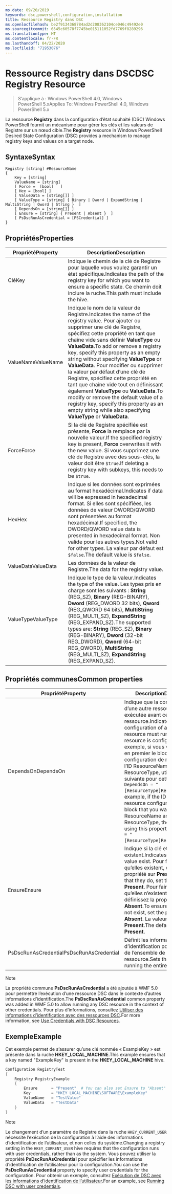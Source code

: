 ```yaml
---
ms.date: 09/20/2019
keywords: dsc,powershell,configuration,installation
title: Ressource Registry dans DSC
ms.openlocfilehash: be2f9134368784ad2d208362104ce046c49492e0
ms.sourcegitcommit: 6545c60578f7745be015111052fd7769f8289296
ms.translationtype: HT
ms.contentlocale: fr-FR
ms.lasthandoff: 04/22/2020
ms.locfileid: "71953076"
---
```

# <a name="dsc-registry-resource"></a><span data-ttu-id="cfded-103">Ressource Registry dans DSC</span><span class="sxs-lookup"><span data-stu-id="cfded-103">DSC Registry Resource</span></span>

> <span data-ttu-id="cfded-104">S’applique à : Windows PowerShell 4.0, Windows PowerShell 5.x</span><span class="sxs-lookup"><span data-stu-id="cfded-104">Applies To: Windows PowerShell 4.0, Windows PowerShell 5.x</span></span>

<span data-ttu-id="cfded-105">La ressource **Registry** dans la configuration d’état souhaité (DSC) Windows PowerShell fournit un mécanisme pour gérer les clés et les valeurs de Registre sur un nœud cible.</span><span class="sxs-lookup"><span data-stu-id="cfded-105">The **Registry** resource in Windows PowerShell Desired State Configuration (DSC) provides a mechanism to manage registry keys and values on a target node.</span></span>

## <a name="syntax"></a><span data-ttu-id="cfded-106">Syntaxe</span><span class="sxs-lookup"><span data-stu-id="cfded-106">Syntax</span></span>

```Syntax
Registry [string] #ResourceName
{
    Key = [string]
    ValueName = [string]
    [ Force =  [bool]   ]
    [ Hex = [bool] ]
    [ ValueData = [string[]] ]
    [ ValueType = [string] { Binary | Dword | ExpandString | MultiString | Qword | String }  ]
    [ DependsOn = [string[]] ]
    [ Ensure = [string] { Present | Absent }  ]
    [ PsDscRunAsCredential = [PSCredential] ]
}
```

## <a name="properties"></a><span data-ttu-id="cfded-107">Propriétés</span><span class="sxs-lookup"><span data-stu-id="cfded-107">Properties</span></span>

|<span data-ttu-id="cfded-108">Propriété</span><span class="sxs-lookup"><span data-stu-id="cfded-108">Property</span></span> |<span data-ttu-id="cfded-109">Description</span><span class="sxs-lookup"><span data-stu-id="cfded-109">Description</span></span> |
|---|---|
|<span data-ttu-id="cfded-110">Clé</span><span class="sxs-lookup"><span data-stu-id="cfded-110">Key</span></span> |<span data-ttu-id="cfded-111">Indique le chemin de la clé de Registre pour laquelle vous voulez garantir un état spécifique.</span><span class="sxs-lookup"><span data-stu-id="cfded-111">Indicates the path of the registry key for which you want to ensure a specific state.</span></span> <span data-ttu-id="cfded-112">Ce chemin doit inclure la ruche.</span><span class="sxs-lookup"><span data-stu-id="cfded-112">This path must include the hive.</span></span> |
|<span data-ttu-id="cfded-113">ValueName</span><span class="sxs-lookup"><span data-stu-id="cfded-113">ValueName</span></span> |<span data-ttu-id="cfded-114">Indique le nom de la valeur de Registre.</span><span class="sxs-lookup"><span data-stu-id="cfded-114">Indicates the name of the registry value.</span></span> <span data-ttu-id="cfded-115">Pour ajouter ou supprimer une clé de Registre, spécifiez cette propriété en tant que chaîne vide sans définir **ValueType** ou **ValueData**.</span><span class="sxs-lookup"><span data-stu-id="cfded-115">To add or remove a registry key, specify this property as an empty string without specifying **ValueType** or **ValueData**.</span></span> <span data-ttu-id="cfded-116">Pour modifier ou supprimer la valeur par défaut d’une clé de Registre, spécifiez cette propriété en tant que chaîne vide tout en définissant également **ValueType** ou **ValueData**.</span><span class="sxs-lookup"><span data-stu-id="cfded-116">To modify or remove the default value of a registry key, specify this property as an empty string while also specifying **ValueType** or **ValueData**.</span></span> |
|<span data-ttu-id="cfded-117">Force</span><span class="sxs-lookup"><span data-stu-id="cfded-117">Force</span></span> |<span data-ttu-id="cfded-118">Si la clé de Registre spécifiée est présente, **Force** la remplace par la nouvelle valeur.</span><span class="sxs-lookup"><span data-stu-id="cfded-118">If the specified registry key is present, **Force** overwrites it with the new value.</span></span> <span data-ttu-id="cfded-119">Si vous supprimez une clé de Registre avec des sous-clés, la valeur doit être `$true`.</span><span class="sxs-lookup"><span data-stu-id="cfded-119">If deleting a registry key with subkeys, this needs to be `$true`.</span></span> |
|<span data-ttu-id="cfded-120">Hex</span><span class="sxs-lookup"><span data-stu-id="cfded-120">Hex</span></span> |<span data-ttu-id="cfded-121">Indique si les données sont exprimées au format hexadécimal.</span><span class="sxs-lookup"><span data-stu-id="cfded-121">Indicates if data will be expressed in hexadecimal format.</span></span> <span data-ttu-id="cfded-122">Si elles sont spécifiées, les données de valeur DWORD/QWORD sont présentées au format hexadécimal.</span><span class="sxs-lookup"><span data-stu-id="cfded-122">If specified, the DWORD/QWORD value data is presented in hexadecimal format.</span></span> <span data-ttu-id="cfded-123">Non valide pour les autres types.</span><span class="sxs-lookup"><span data-stu-id="cfded-123">Not valid for other types.</span></span> <span data-ttu-id="cfded-124">La valeur par défaut est `$false`.</span><span class="sxs-lookup"><span data-stu-id="cfded-124">The default value is `$false`.</span></span> |
|<span data-ttu-id="cfded-125">ValueData</span><span class="sxs-lookup"><span data-stu-id="cfded-125">ValueData</span></span> |<span data-ttu-id="cfded-126">Les données de la valeur de Registre.</span><span class="sxs-lookup"><span data-stu-id="cfded-126">The data for the registry value.</span></span> |
|<span data-ttu-id="cfded-127">ValueType</span><span class="sxs-lookup"><span data-stu-id="cfded-127">ValueType</span></span> |<span data-ttu-id="cfded-128">Indique le type de la valeur.</span><span class="sxs-lookup"><span data-stu-id="cfded-128">Indicates the type of the value.</span></span> <span data-ttu-id="cfded-129">Les types pris en charge sont les suivants : **String** (REG_SZ), **Binary** (REG-BINARY), **Dword** (REG_DWORD 32 bits), **Qword** (REG_QWORD 64 bits), **MultiString** (REG_MULTI_SZ), **ExpandString** (REG_EXPAND_SZ).</span><span class="sxs-lookup"><span data-stu-id="cfded-129">The supported types are: **String** (REG_SZ), **Binary** (REG-BINARY), **Dword** (32-bit REG_DWORD), **Qword** (64-bit REG_QWORD), **MultiString** (REG_MULTI_SZ), **ExpandString** (REG_EXPAND_SZ).</span></span> |

## <a name="common-properties"></a><span data-ttu-id="cfded-130">Propriétés communes</span><span class="sxs-lookup"><span data-stu-id="cfded-130">Common properties</span></span>

|<span data-ttu-id="cfded-131">Propriété</span><span class="sxs-lookup"><span data-stu-id="cfded-131">Property</span></span> |<span data-ttu-id="cfded-132">Description</span><span class="sxs-lookup"><span data-stu-id="cfded-132">Description</span></span> |
|---|---|
|<span data-ttu-id="cfded-133">DependsOn</span><span class="sxs-lookup"><span data-stu-id="cfded-133">DependsOn</span></span> |<span data-ttu-id="cfded-134">Indique que la configuration d’une autre ressource doit être exécutée avant celle de cette ressource.</span><span class="sxs-lookup"><span data-stu-id="cfded-134">Indicates that the configuration of another resource must run before this resource is configured.</span></span> <span data-ttu-id="cfded-135">Par exemple, si vous voulez exécuter en premier le bloc de script de configuration de ressource ayant l’ID ResourceName et le type ResourceType, utilisez la syntaxe suivante pour cette propriété : `DependsOn = "[ResourceType]ResourceName"`.</span><span class="sxs-lookup"><span data-stu-id="cfded-135">For example, if the ID of the resource configuration script block that you want to run first is ResourceName and its type is ResourceType, the syntax for using this property is `DependsOn = "[ResourceType]ResourceName"`.</span></span> |
|<span data-ttu-id="cfded-136">Ensure</span><span class="sxs-lookup"><span data-stu-id="cfded-136">Ensure</span></span> |<span data-ttu-id="cfded-137">Indique si la clé et la valeur existent.</span><span class="sxs-lookup"><span data-stu-id="cfded-137">Indicates if the key and value exist.</span></span> <span data-ttu-id="cfded-138">Pour faire en sorte qu’elles existent, définissez cette propriété sur **Present**.</span><span class="sxs-lookup"><span data-stu-id="cfded-138">To ensure that they do, set this property to **Present**.</span></span> <span data-ttu-id="cfded-139">Pour faire en sorte qu’elles n’existent pas, définissez la propriété sur **Absent**.</span><span class="sxs-lookup"><span data-stu-id="cfded-139">To ensure that they do not exist, set the property to **Absent**.</span></span> <span data-ttu-id="cfded-140">La valeur par défaut est **Present**.</span><span class="sxs-lookup"><span data-stu-id="cfded-140">The default value is **Present**.</span></span> |
|<span data-ttu-id="cfded-141">PsDscRunAsCredential</span><span class="sxs-lookup"><span data-stu-id="cfded-141">PsDscRunAsCredential</span></span> |<span data-ttu-id="cfded-142">Définit les informations d’identification pour l’exécution de l’ensemble de la ressource.</span><span class="sxs-lookup"><span data-stu-id="cfded-142">Sets the credential for running the entire resource as.</span></span> |

> [!NOTE]
> <span data-ttu-id="cfded-143">La propriété commune **PsDscRunAsCredential** a été ajoutée à WMF 5.0 pour permettre l’exécution d’une ressource DSC dans le contexte d’autres informations d’identification.</span><span class="sxs-lookup"><span data-stu-id="cfded-143">The **PsDscRunAsCredential** common property was added in WMF 5.0 to allow running any DSC resource in the context of other credentials.</span></span> <span data-ttu-id="cfded-144">Pour plus d’informations, consultez [Utiliser des informations d’identification avec des ressources DSC](../../../configurations/runasuser.md).</span><span class="sxs-lookup"><span data-stu-id="cfded-144">For more information, see [Use Credentials with DSC Resources](../../../configurations/runasuser.md).</span></span>

## <a name="example"></a><span data-ttu-id="cfded-145">Exemple</span><span class="sxs-lookup"><span data-stu-id="cfded-145">Example</span></span>

<span data-ttu-id="cfded-146">Cet exemple permet de s’assurer qu’une clé nommée « ExampleKey » est présente dans la ruche **HKEY\_LOCAL\_MACHINE**.</span><span class="sxs-lookup"><span data-stu-id="cfded-146">This example ensures that a key named "ExampleKey" is present in the **HKEY\_LOCAL\_MACHINE** hive.</span></span>

```powershell
Configuration RegistryTest
{
    Registry RegistryExample
    {
        Ensure      = "Present"  # You can also set Ensure to "Absent"
        Key         = "HKEY_LOCAL_MACHINE\SOFTWARE\ExampleKey"
        ValueName   = "TestValue"
        ValueData   = "TestData"
    }
}
```

> [!NOTE]
> <span data-ttu-id="cfded-147">Le changement d’un paramètre de Registre dans la ruche `HKEY_CURRENT_USER` nécessite l’exécution de la configuration à l’aide des informations d’identification de l’utilisateur, et non celles du système.</span><span class="sxs-lookup"><span data-stu-id="cfded-147">Changing a registry setting in the `HKEY_CURRENT_USER` hive requires that the configuration runs with user credentials, rather than as the system.</span></span> <span data-ttu-id="cfded-148">Vous pouvez utiliser la propriété **PsDscRunAsCredential** pour spécifier les informations d’identification de l’utilisateur pour la configuration.</span><span class="sxs-lookup"><span data-stu-id="cfded-148">You can use the **PsDscRunAsCredential** property to specify user credentials for the configuration.</span></span> <span data-ttu-id="cfded-149">Pour obtenir un exemple, consultez [Exécution de DSC avec les informations d’identification de l’utilisateur](../../../configurations/runAsUser.md).</span><span class="sxs-lookup"><span data-stu-id="cfded-149">For an example, see [Running DSC with user credentials](../../../configurations/runAsUser.md).</span></span>